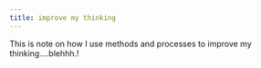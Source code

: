```yaml
---
title: improve my thinking
---
```


This is note on how I use methods and processes to improve my thinking....blehhh.!